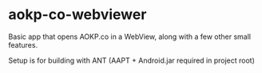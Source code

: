 aokp-co-webviewer
=================

Basic app that opens AOKP.co in a WebView, along with a few other small features.

Setup is for building with ANT (AAPT + Android.jar required in project root)

